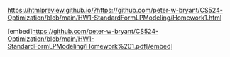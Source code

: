 https://htmlpreview.github.io/?https://github.com/peter-w-bryant/CS524-Optimization/blob/main/HW1-StandardFormLPModeling/Homework1.html

[embed]https://github.com/peter-w-bryant/CS524-Optimization/blob/main/HW1-StandardFormLPModeling/Homework%201.pdf[/embed]
